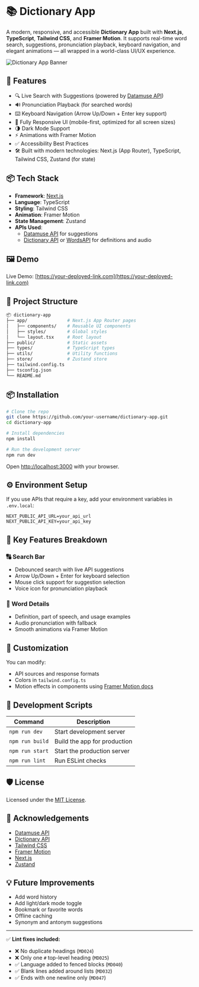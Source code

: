 
# 📚 Dictionary App

A modern, responsive, and accessible **Dictionary App** built with **Next.js**, **TypeScript**, **Tailwind CSS**, and **Framer Motion**. It supports real-time word search, suggestions, pronunciation playback, keyboard navigation, and elegant animations — all wrapped in a world-class UI/UX experience.

![Dictionary App Banner](./public/banner.png)

## 🚀 Features

- 🔍 Live Search with Suggestions (powered by [Datamuse API](https://www.datamuse.com/api/))
- 🔊 Pronunciation Playback (for searched words)
- ⌨️ Keyboard Navigation (Arrow Up/Down + Enter key support)
- 🎨 Fully Responsive UI (mobile-first, optimized for all screen sizes)
- 🌗 Dark Mode Support
- ⚡️ Animations with Framer Motion
- ✅ Accessibility Best Practices
- 🛠️ Built with modern technologies: Next.js (App Router), TypeScript, Tailwind CSS, Zustand (for state)

## 📦 Tech Stack

- **Framework**: [Next.js](https://nextjs.org/)
- **Language**: TypeScript
- **Styling**: Tailwind CSS
- **Animation**: Framer Motion
- **State Management**: Zustand
- **APIs Used**:
  - [Datamuse API](https://www.datamuse.com/api/) for suggestions
  - [Dictionary API](https://dictionaryapi.dev/) or [WordsAPI](https://www.wordsapi.com/) for definitions and audio

## 🖼️ Demo

Live Demo: [https://your-deployed-link.com](https://your-deployed-link.com)

## 📁 Project Structure

```bash
📦 dictionary-app
├── app/               # Next.js App Router pages
│   ├── components/    # Reusable UI components
│   ├── styles/        # Global styles
│   └── layout.tsx     # Root layout
├── public/            # Static assets
├── types/             # TypeScript types
├── utils/             # Utility functions
├── store/             # Zustand store
├── tailwind.config.ts
├── tsconfig.json
└── README.md
```

## 📦 Installation

```bash
# Clone the repo
git clone https://github.com/your-username/dictionary-app.git
cd dictionary-app

# Install dependencies
npm install

# Run the development server
npm run dev
```

Open [http://localhost:3000](http://localhost:3000) with your browser.

## ⚙️ Environment Setup

If you use APIs that require a key, add your environment variables in `.env.local`:

```env
NEXT_PUBLIC_API_URL=your_api_url
NEXT_PUBLIC_API_KEY=your_api_key
```

## 🧠 Key Features Breakdown

### 🔠 Search Bar

- Debounced search with live API suggestions
- Arrow Up/Down + Enter for keyboard selection
- Mouse click support for suggestion selection
- Voice icon for pronunciation playback

### 📖 Word Details

- Definition, part of speech, and usage examples
- Audio pronunciation with fallback
- Smooth animations via Framer Motion

## 🎨 Customization

You can modify:

- API sources and response formats
- Colors in `tailwind.config.ts`
- Motion effects in components using [Framer Motion docs](https://www.framer.com/motion/)

## 🧪 Development Scripts

| Command         | Description                    |
|----------------|--------------------------------|
| `npm run dev`  | Start development server       |
| `npm run build`| Build the app for production   |
| `npm run start`| Start the production server    |
| `npm run lint` | Run ESLint checks              |

## 🛡️ License

Licensed under the [MIT License](LICENSE).

## 🙌 Acknowledgements

- [Datamuse API](https://www.datamuse.com/api/)
- [Dictionary API](https://dictionaryapi.dev/)
- [Tailwind CSS](https://tailwindcss.com/)
- [Framer Motion](https://www.framer.com/motion/)
- [Next.js](https://nextjs.org/)
- [Zustand](https://github.com/pmndrs/zustand)

## 💡 Future Improvements

- Add word history
- Add light/dark mode toggle
- Bookmark or favorite words
- Offline caching
- Synonym and antonym suggestions

---

✅ **Lint fixes included:**

- ❌ No duplicate headings (`MD024`)
- ❌ Only one `#` top-level heading (`MD025`)
- ✅ Language added to fenced blocks (`MD040`)
- ✅ Blank lines added around lists (`MD032`)
- ✅ Ends with one newline only (`MD047`)
